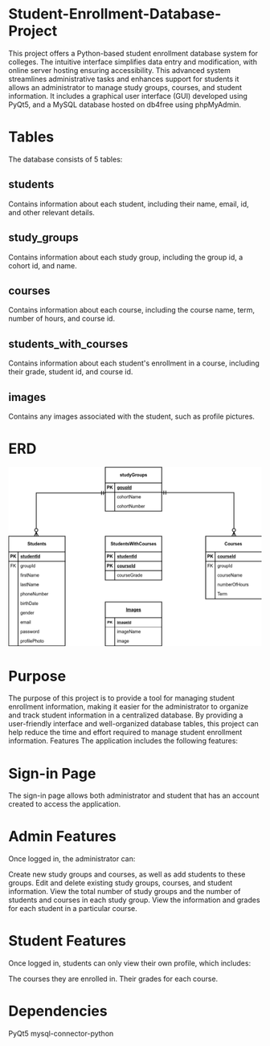 # Student-Enrollment-Database-Project
This project offers a Python-based student enrollment database system for colleges. The intuitive interface simplifies data entry and modification, with online server hosting ensuring accessibility. This advanced system streamlines administrative tasks and enhances support for students it allows an administrator to manage study groups, courses, and student information. It includes a graphical user interface (GUI) developed using PyQt5, and a MySQL database hosted on db4free using phpMyAdmin.
# Tables
The database consists of 5 tables:

 ## students
Contains information about each student, including their name, email, id, and other relevant details.

 ## study_groups
Contains information about each study group, including the group id, a cohort id, and name.

 ## courses
Contains information about each course, including the course name, term, number of hours, and course id.

 ## students_with_courses
Contains information about each student's enrollment in a course, including their grade, student id, and course id.

 ## images
Contains any images associated with the student, such as profile pictures.
# ERD 
![ERD](/Images/ERD.png)
# Purpose
The purpose of this project is to provide a tool for managing student enrollment information, making it easier for the administrator to organize and track student information in a centralized database. By providing a user-friendly interface and well-organized database tables, this project can help reduce the time and effort required to manage student enrollment information.
Features
The application includes the following features:

# Sign-in Page
The sign-in page allows both administrator and student that has an account created to access the application.

 # Admin Features
Once logged in, the administrator can:

Create new study groups and courses, as well as add students to these groups.
Edit and delete existing study groups, courses, and student information.
View the total number of study groups and the number of students and courses in each study group.
View the information and grades for each student in a particular course.
# Student Features
Once logged in, students can only view their own profile, which includes:

The courses they are enrolled in.
Their grades for each course.
# Dependencies
PyQt5
mysql-connector-python
